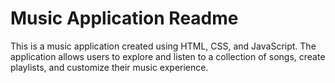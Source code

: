 # Music Application Readme
This is a music application created using HTML, CSS, and JavaScript. The application allows users to explore and listen to a collection of songs, create playlists, and customize their music experience.
